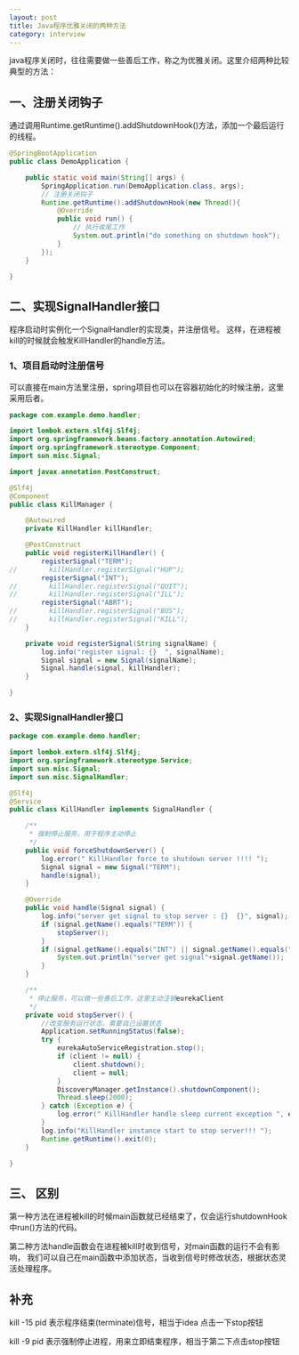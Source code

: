 ```yaml
---
layout: post
title: Java程序优雅关闭的两种方法
category: interview
---
```


java程序关闭时，往往需要做一些善后工作，称之为优雅关闭。这里介绍两种比较典型的方法：

## 一、注册关闭钩子
通过调用Runtime.getRuntime().addShutdownHook()方法，添加一个最后运行的线程。
```java
@SpringBootApplication
public class DemoApplication {

    public static void main(String[] args) {
        SpringApplication.run(DemoApplication.class, args);
        // 注册关闭钩子
        Runtime.getRuntime().addShutdownHook(new Thread(){
            @Override
            public void run() {
                // 执行收尾工作
                System.out.println("do something on shutdown hook");
            }
        });
    }

}
```
## 二、实现SignalHandler接口

程序启动时实例化一个SignalHandler的实现类，并注册信号。
这样，在进程被kill的时候就会触发KillHandler的handle方法。

### 1、项目启动时注册信号
可以直接在main方法里注册，spring项目也可以在容器初始化的时候注册，这里采用后者。
```java
package com.example.demo.handler;

import lombok.extern.slf4j.Slf4j;
import org.springframework.beans.factory.annotation.Autowired;
import org.springframework.stereotype.Component;
import sun.misc.Signal;

import javax.annotation.PostConstruct;

@Slf4j
@Component
public class KillManager {

    @Autowired
    private KillHandler killHandler;

    @PostConstruct
    public void registerKillHandler() {
        registerSignal("TERM");
//        killHandler.registerSignal("HUP");
        registerSignal("INT");
//        killHandler.registerSignal("QUIT");
//        killHandler.registerSignal("ILL");
        registerSignal("ABRT");
//        killHandler.registerSignal("BUS");
//        killHandler.registerSignal("KILL");
    }

    private void registerSignal(String signalName) {
        log.info("register signal: {}  ", signalName);
        Signal signal = new Signal(signalName);
        Signal.handle(signal, killHandler);
    }

}
```
### 2、实现SignalHandler接口

```java
package com.example.demo.handler;

import lombok.extern.slf4j.Slf4j;
import org.springframework.stereotype.Service;
import sun.misc.Signal;
import sun.misc.SignalHandler;

@Slf4j
@Service
public class KillHandler implements SignalHandler {

    /**
     * 强制停止服务，用于程序主动停止
     */
    public void forceShutdownServer() {
        log.error(" KillHandler force to shutdown server !!!! ");
        Signal signal = new Signal("TERM");
        handle(signal);
    }

    @Override
    public void handle(Signal signal) {
        log.info("server get signal to stop server : {}  {}", signal);
        if (signal.getName().equals("TERM")) {
            stopServer();
        }
        if (signal.getName().equals("INT") || signal.getName().equals("HUP")) {
            System.out.println("server get signal"+signal.getName());
        }
    }

    /**
     * 停止服务，可以做一些善后工作，这里主动注销eurekaClient
     */
    private void stopServer() {
        //改变服务运行状态，需要自己设置状态
        Application.setRunningStatus(false);
        try {
            eurekaAutoServiceRegistration.stop();
            if (client != null) {
                client.shutdown();
                client = null;
            }
            DiscoveryManager.getInstance().shutdownComponent();
            Thread.sleep(2000);
        } catch (Exception e) {
            log.error(" KillHandler handle sleep current exception ", e);
        }
        log.info("KillHandler instance start to stop server!!! ");
        Runtime.getRuntime().exit(0);
    }

}
```


## 三、 区别

第一种方法在进程被kill的时候main函数就已经结束了，仅会运行shutdownHook中run()方法的代码。  

第二种方法handle函数会在进程被kill时收到信号，对main函数的运行不会有影响，
我们可以自己在main函数中添加状态，当收到信号时修改状态，根据状态灵活处理程序。

## 补充
kill -15 pid 表示程序结束(terminate)信号，相当于idea 点击一下stop按钮  

kill -9 pid  表示强制停止进程，用来立即结束程序，相当于第二下点击stop按钮
